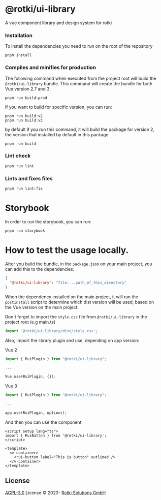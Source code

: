 # @rotki/ui-library

A vue component library and design system for rotki

### Installation

To install the dependencies you need to run on the root of the repository

```
pnpm install
```

### Compiles and minifies for production
The following command when executed from the project root will build the `@rotki/ui-library` bundle.
This command will create the bundle for both Vue version 2.7 and 3.
```
pnpm run build:prod
```

If you want to build for specific version, you can run:
```
pnpm run build:v2
pnpm run build:v3
```

by default if you run this command, it will build the package for version 2, the version that installed by default in this package
```
pnpm run build
```

### Lint check
```
pnpm run lint
```

### Lints and fixes files
```
pnpm run lint:fix
```

# Storybook
In order to run the storybook, you can run:

```
pnpm run storybook
```

# How to test the usage locally.
After you build the bundle, in the `package.json` on your main project, you can add this to the dependencies:

```json
{
  "@rotki/ui-library": "file:...path_of_this_directory"
}
```

When the dependency installed on the main project, it will run the `postinstall` script to determine which dist version will be used, based on the Vue version on the main project.

Don't forget to import the `style.css` file from `@rotki/ui-library` in the project root (e.g main.ts)

```typescript
import '@rotki/ui-library/dist/style.css';
```

Also, import the library plugin and use, depending on app version:

Vue 2
```typescript
import { RuiPlugin } from "@rotki/ui-library";

...

Vue.use(RuiPlugin, {});
```

Vue 3
```typescript
import { RuiPlugin } from "@rotki/ui-library";

...

app.use(RuiPlugin, options);
```

And then you can use the component 
```vue
<script setup lang="ts">
import { RuiButton } from '@rotki/ui-library';
</script>

<template>
  <v-container>
    <rui-button label="This is button" outlined />
  </v-container>
</template>
```

## License

[AGPL-3.0](./LICENSE) License &copy; 2023- [Rotki Solutions GmbH](https://github.com/rotki)

